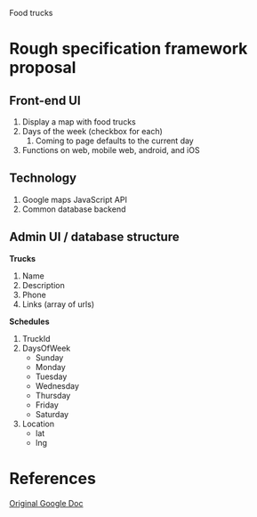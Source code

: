 Food trucks

# Rough specification framework proposal

## Front-end UI

1. Display a map with food trucks
1. Days of the week (checkbox for each)
    1. Coming to page defaults to the current day
1. Functions on web, mobile web, android, and iOS

## Technology

1. Google maps JavaScript API
1. Common database backend

## Admin UI / database structure

**Trucks**

1. Name
1. Description
1. Phone
1. Links (array of urls)

**Schedules**

1. TruckId
1. DaysOfWeek
    * Sunday
    * Monday
    * Tuesday
    * Wednesday
    * Thursday
    * Friday
    * Saturday
1. Location
    * lat
    * lng


# References

[Original Google Doc](https://docs.google.com/document/d/1RBFx_S-Z7D7GeBGQFHzdSiD4s_yqPjvIQlwUWH80OEQ/edit#)
